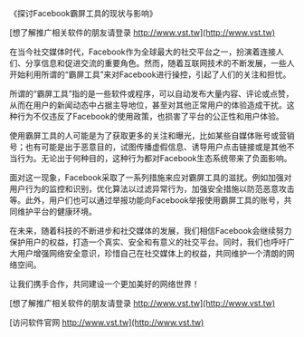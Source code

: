 《探讨Facebook霸屏工具的现状与影响》

[想了解推广相关软件的朋友请登录 http://www.vst.tw](http://www.vst.tw)

在当今社交媒体时代，Facebook作为全球最大的社交平台之一，扮演着连接人们、分享信息和促进交流的重要角色。然而，随着互联网技术的不断发展，一些人开始利用所谓的“霸屏工具”来对Facebook进行操控，引起了人们的关注和担忧。

所谓的“霸屏工具”指的是一些软件或程序，可以自动发布大量内容、评论或点赞，从而在用户的新闻动态中占据主导地位，甚至对其他正常用户的体验造成干扰。这种行为不仅违反了Facebook的使用政策，也损害了平台的公正性和用户体验。

使用霸屏工具的人可能是为了获取更多的关注和曝光，比如某些自媒体账号或营销号；也有可能是出于恶意目的，试图传播虚假信息、诱导用户点击链接或是其他不当行为。无论出于何种目的，这种行为都对Facebook生态系统带来了负面影响。

面对这一现象，Facebook采取了一系列措施来应对霸屏工具的滋扰。例如加强对用户行为的监控和识别，优化算法以过滤异常行为，加强安全措施以防范恶意攻击等。此外，用户们也可以通过举报功能向Facebook举报使用霸屏工具的账号，共同维护平台的健康环境。

在未来，随着科技的不断进步和社交媒体的发展，我们相信Facebook会继续努力保护用户的权益，打造一个真实、安全和有意义的社交平台。同时，我们也呼吁广大用户增强网络安全意识，珍惜自己在社交媒体上的权益，共同维护一个清朗的网络空间。

让我们携手合作，共同建设一个更加美好的网络世界！

[想了解推广相关软件的朋友请登录 http://www.vst.tw](http://www.vst.tw)


[访问软件官网 http://www.vst.tw](http://www.vst.tw)

